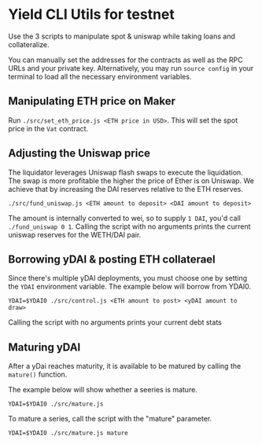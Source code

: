 # Yield CLI Utils for testnet

Use the 3 scripts to manipulate spot & uniswap while taking loans and collateralize.

You can manually set the addresses for the contracts as well as the RPC URLs and your private
key. Alternatively, you may run `source config` in your terminal to load all the necessary environment
variables.

## Manipulating ETH price on Maker

Run `./src/set_eth_price.js <ETH price in USD>`. This will set the spot price in the `Vat` contract.

## Adjusting the Uniswap price

The liquidator leverages Uniswap flash swaps to execute the liquidation. The swap
is more profitable the higher the price of Ether is on Uniswap. We achieve that by
increasing the DAI reserves relative to the ETH reserves.

`./src/fund_uniswap.js <ETH amount to deposit> <DAI amount to deposit>`

The amount is internally converted to wei, so to supply `1 DAI`, you'd call `./fund_uniswap 0 1`.
Calling the script with no arguments prints the current uniswap reserves for the WETH/DAI pair.

## Borrowing yDAI & posting ETH collaterael

Since there's multiple yDAI deployments, you must choose one by setting the `YDAI`
environment variable. The example below will borrow from YDAI0.

`YDAI=$YDAI0 ./src/control.js <ETH amount to post> <yDAI amount to draw>`

Calling the script with no arguments prints your current debt stats

## Maturing yDAI 

After a yDai reaches maturity, it is available to be matured by calling the `mature()` function. 

The example below will show whether a seeries is mature.

`YDAI=$YDAI0 ./src/mature.js`

To mature a series, call the script with the "mature" parameter.

`YDAI=$YDAI0 ./src/mature.js mature`
